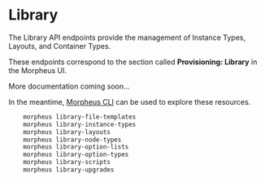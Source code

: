 # Library

The Library API endpoints provide the management of Instance Types, Layouts, and Container Types.

These endpoints correspond to the section called **Provisioning: Library** in the Morpheus UI.

<aside class="info">
More documentation coming soon...
</aside>

In the meantime, [Morpheus CLI](https://github.com/gomorpheus/morpheus-cli/wiki) can be used to explore these resources.

<!-- ## Library CLI Commands -->

```bash
    morpheus library-file-templates
    morpheus library-instance-types
    morpheus library-layouts
    morpheus library-node-types
    morpheus library-option-lists
    morpheus library-option-types
    morpheus library-scripts
    morpheus library-upgrades
```